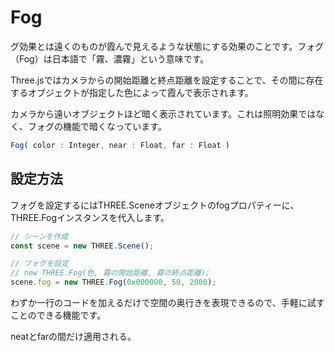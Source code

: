 # Fog
グ効果とは遠くのものが霞んで見えるような状態にする効果のことです。フォグ（Fog）は日本語で「霧、濃霧」という意味です。

Three.jsではカメラからの開始距離と終点距離を設定することで、その間に存在するオブジェクトが指定した色によって霞んで表示されます。

カメラから遠いオブジェクトほど暗く表示されています。これは照明効果ではなく、フォグの機能で暗くなっています。

```js
Fog( color : Integer, near : Float, far : Float )
```

## 設定方法
フォグを設定するにはTHREE.Sceneオブジェクトのfogプロパティーに、THREE.Fogインスタンスを代入します。

```js
// シーンを作成
const scene = new THREE.Scene();

// フォグを設定
// new THREE.Fog(色, 霧の開始距離, 霧の終点距離);
scene.fog = new THREE.Fog(0x000000, 50, 2000);
```

わずか一行のコードを加えるだけで空間の奥行きを表現できるので、手軽に試すことのできる機能です。

neatとfarの間だけ適用される。